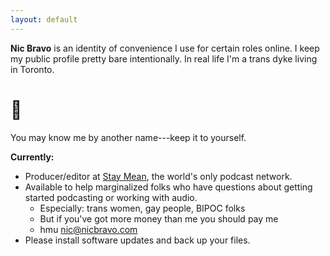 ```yaml
---
layout: default
---
```



**Nic Bravo** is an identity of convenience I use for certain roles online. I keep my public profile pretty bare intentionally. In real life I'm a trans dyke living in Toronto.

# 🐶

You may know me by another name---keep it to yourself.

**Currently:**

* Producer/editor at [Stay Mean](https://staymean.co), the world's only podcast network.
* Available to help marginalized folks who have questions about getting started podcasting or working with audio.
	* Especially: trans women, gay people, BIPOC folks
	* But if you've got more money than me you should pay me
	* hmu [nic@nicbravo.com](mailto:nic@nicbravo.com)
* Please install software updates and back up your files. 